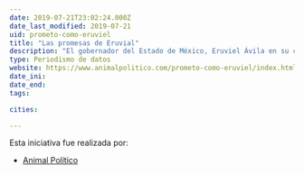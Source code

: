 ```yaml
---
date: 2019-07-21T23:02:24.000Z
date_last_modified: 2019-07-21
uid: prometo-como-eruviel
title: "Las promesas de Eruvial"
description: "El gobernador del Estado de México, Eruviel Ávila en su campaña electoral en el 2011 se enfoco en firmar sus compromisos ante notario público que luego se convertirían en promesas de gobierno, a punto de finalizar su gestión, Animal Político en alianza con otros medios se dieron a la tarea de verificar si cumplió o no con estas promesas."
type: Periodismo de datos
website: https://www.animalpolitico.com/prometo-como-eruviel/index.html
date_ini: 
date_end: 
tags:

cities: 

---
```


Esta iniciativa fue realizada por:

- [Animal Político](/i/animal-politico.html)
